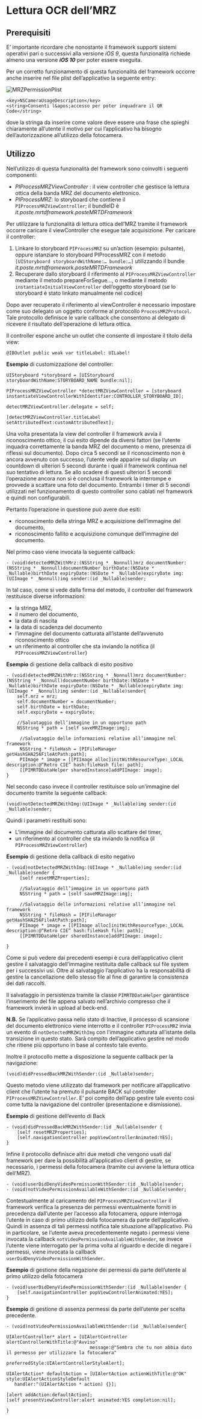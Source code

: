﻿

# Lettura OCR dell’MRZ

## Prerequisiti
E’ importante ricordare che nonostante il framework supporti sistemi operativi pari o successivi alla versione *iOS 9*, questa funzionalità richiede almeno una versione ***iOS 10*** per poter essere eseguita.

Per un corretto funzionamento di questa funzionalità del framework occorre anche inserire nel file plist dell’applicativo la seguente entry:

![MRZPermissionPlist](images/MRZPermissionPlist.png)

	<key>NSCameraUsageDescription</key>
	<string>Consenti l&apos;accesso per poter inquadrare il QR Code</string>

dove la stringa da inserire come valore deve essere una frase che spieghi chiaramente all’utente il motivo per cui l’applicativo ha bisogno dell’autorizzazione all’utilizzo della fotocamera.



## Utilizzo
Nell’utilizzo di questa funzionalità del framework sono coinvolti i seguenti componenti:

 - *PIProcessMRZViewController* : il view controller che gestisce la lettura ottica della banda MRZ del documento elettronico.
 - *PIProcessMRZ*: lo storyboard che contiene il `PIProcessMRZViewController`; il bundleID è *it.poste.mrtdframework.posteMRTDFramework*


Per utilizzare la funzionalità di lettura ottica dell’MRZ tramite il framework occorre caricare il viewController che esegue tale acquisizione. Per caricare il controller: 

 1. Linkare lo storyboard `PIProcessMRZ` su un’action (esempio: pulsante), oppure istanziare lo storyboard PIProcessMRZ con il metodo `[UIStoryboard storyboardWithName:… bundle:…]` utilizzando il bundle *it.poste.mrtdframework.posteMRTDFramework*
 2. Recuperare dallo storyboard il riferimento al
    `PIProcessMRZViewController` mediante il metodo prepareForSegue…, o mediante il metodo `instantiateInitialViewController` dell’oggetto storyboard (se lo storyboard è stato linkato manualmente nel codice)

Dopo aver recuperato il riferimento al viewController è necessario impostare come suo delegato  un oggetto conforme al protocollo `ProcessMRZProtocol`. Tale protocollo definisce le varie callback che consentono al delegato di ricevere il risultato dell’operazione di lettura ottica.

Il controller espone anche un outlet che consente di impostare il titolo della view:

    @IBOutlet public weak var titleLabel: UILabel!


**Esempio** di customizzazione del controller:

    UIStoryboard *storyboard = [UIStoryboard storyboardWithName:STORYBOARD_NAME bundle:nil];
                   
    PIProcessMRZViewController *detectMRZViewController = [storyboard instantiateViewControllerWithIdentifier:CONTROLLER_STORYBOARD_ID];
    
    detectMRZViewController.delegate = self;
  
    [detectMRZViewController.titleLabel setAttributedText:customAttributedText];


Una volta presentata la view del controller il framework avvia il riconoscimento ottico, il cui esito dipende da diversi fattori (se l’utente inquadra correttamente la banda MRZ del documento o meno, presenza di riflessi sul documento). Dopo circa 5 secondi se il riconoscimento non è ancora avvenuto con successo, l’utente vede apparire sul display un countdown di ulteriori 5 secondi durante i quali il framework continua nel suo tentativo di lettura. Se allo scadere di questi ulteriori 5 secondi l’operazione ancora non si è conclusa il framework la interrompe e provvede a scattare una foto del documento. Entrambi i timer di 5 secondi utilizzati nel funzionamento di questo controller sono cablati nel framework e quindi non configurabili.

Pertanto l’operazione in questione può avere due esiti:
 

 - riconoscimento della stringa MRZ e acquisizione dell’immagine del documento,
 - riconoscimento fallito e acquisizione comunque dell’immagine del documento.

 Nel primo caso viene invocata la seguente callback:

    - (void)detectedMRZWithMrz:(NSString * _Nonnull)mrz documentNumber:(NSString * _Nonnull)documentNumber birthDate:(NSDate * _Nullable)birthDate expiryDate:(NSDate * _Nullable)expiryDate img:(UIImage * _Nonnull)img sender:(id _Nullable)sender;

In tal caso, come si vede dalla firma del metodo, il controller del framework restituisce diverse informazioni: 

 - la stringa MRZ,
 - il numero del documento,
 - la data di nascita
 - la data di scadenza del documento
 - l’immagine del documento catturata all’istante dell’avvenuto
   riconoscimento ottico
 - un riferimento al controller che sta inviando la notifica (il
   `PIProcessMRZViewController`)

**Esempio** di gestione della callback di esito positivo

    - (void)detectedMRZWithMrz:(NSString * _Nonnull)mrz documentNumber:(NSString * _Nonnull)documentNumber birthDate:(NSDate * _Nullable)birthDate expiryDate:(NSDate * _Nullable)expiryDate img:(UIImage * _Nonnull)img sender:(id _Nullable)sender{
        self.mrz = mrz;
        self.documentNumber = documentNumber;
        self.birthDate = birthDate;
        self.expiryDate = expiryDate;
    
        //Salvataggio dell’immagine in un opportuno path
        NSString * path = [self saveMRZImage:img];
    
         //Salvataggio delle informazioni relative all’immagine nel framework
         NSString * fileHash = [PIFileManager getHashSHA256FileAtPath:path];
         PIImage * image = [[PIImage alloc]initWithResourceType:_LOCAL description:@“Retro CIE” hash:fileHash file: path];
         [[PIMRTDDataHelper sharedInstance]addPIImage: image];
    }


Nel secondo caso invece il controller restituisce solo un’immagine del documento tramite la seguente callback:

    (void)notDetectedMRZWithImg:(UIImage * _Nullable)img sender:(id _Nullable)sender;


Quindi i parametri restituiti sono:

 - L’immagine del documento catturata allo scattare del timer,
 - un riferimento al controller che sta inviando la notifica (il
   `PIProcessMRZViewController`)

**Esempio** di gestione della callback di esito negativo

    - (void)notDetectedMRZWithImg:(UIImage * _Nullable)img sender:(id _Nullable)sender {
         [self resetMRZProperties];
         
         //Salvataggio dell’immagine in un opportuno path
         NSString * path = [self saveMRZImage:img];
    
         //Salvataggio delle informazioni relative all’immagine nel framework
         NSString * fileHash = [PIFileManager getHashSHA256FileAtPath:path];
         PIImage * image = [[PIImage alloc]initWithResourceType:_LOCAL description:@“Retro CIE” hash:fileHash file: path];
         [[PIMRTDDataHelper sharedInstance]addPIImage: image];
    
    }

Come si può vedere dai precedenti esempi è cura dell’applicativo client gestire il salvataggio dell’immagine restituita dalle callback sul file system per i successivi usi. Oltre al salvataggio l’applicativo ha la responsabilità di gestire la cancellazione dello stesso file al fine di garantire la consistenza dei dati raccolti.

Il salvataggio in persistenza tramite la classe `PIMRTDDataHelper` garantisce l’inserimento del file appena salvato nell’archivio compresso che il framework invierà in upload al beck-end.

**N.B.** Se l’applicativo passa nello stato di Inactive, il processo di scansione del documento elettronico viene interrotto e il controller `PIProcessMRZ` invia un evento di `notDetectedMRZWithImg` con l’immagine catturata all’istante della transizione in questo stato. Sarà compito dell’applicativo gestire nel modo che ritiene più opportuno in base al contesto tale evento.


Inoltre il protocollo mette a disposizione la seguente callback per la navigazione:

    (void)didPressedBackMRZWithSender:(id _Nullable)sender;

Questo metodo viene utilizzato dal framework per notificare all’applicativo client che l’utente ha premuto il pulsante BACK sul controller `PIProcessMRZViewController`. E’ poi compito dell’app gestire tale evento così come tutta la navigazione del controller (presentazione e dismissione).

**Esempio** di gestione dell’evento di Back

    - (void)didPressedBackMRZWithSender:(id _Nullable)sender {   
    	[self resetMRZProperties];    
    	[self.navigationController popViewControllerAnimated:YES];
    }



Infine il protocollo definisce altri due metodi che vengono usati dal framework per dare la possibilità all’applicativo client di gestire, se necessario, i permessi della fotocamera (tramite cui avviene la lettura ottica dell’MRZ). 

    - (void)userDidDenyVideoPermissionWithSender:(id _Nullable)sender;
    - (void)notVideoPermissionAvailableWithSender:(id _Nullable)sender;

Contestualmente al caricamento del `PIProcessMRZViewController` il framework verifica la presenza dei permessi eventualmente forniti in precedenza dall’utente per l’accesso alla fotocamera, oppure interroga l’utente in caso di primo utilizzo della fotocamera da parte dell’applicativo. Quindi  in assenza di tali permessi notifica tale situazione all’applicativo.
Più in particolare, se l’utente aveva precedentemente negato i permessi viene invocata la callback `notVideoPermissionAvailableWithSender`, se invece l’utente viene interrogato per la prima volta al riguardo e decide di negare i permessi, viene invocata la callback `userDidDenyVideoPermissionWithSender`. 

**Esempio** di gestione della negazione dei permessi da parte dell’utente al primo utilizzo della fotocamera

    - (void)userDidDenyVideoPermissionWithSender:(id _Nullable)sender {
        [self.navigationController popViewControllerAnimated:YES];
    }



**Esempio** di gestione di assenza permessi da parte dell’utente per scelta precedente.

    - (void)notVideoPermissionAvailableWithSender:(id _Nullable)sender{
    
    UIAlertController* alert = [UIAlertController alertControllerWithTitle:@"Avviso"
                                   message:@"Sembra che tu non abbia dato il permesso per utilizzare la fotocamera"
                                   preferredStyle:UIAlertControllerStyleAlert];
    
    UIAlertAction* defaultAction = [UIAlertAction actionWithTitle:@"OK" style:UIAlertActionStyleDefault
       handler:^(UIAlertAction * action) {}];
    
    [alert addAction:defaultAction];
    [self presentViewController:alert animated:YES completion:nil];
    
    }

